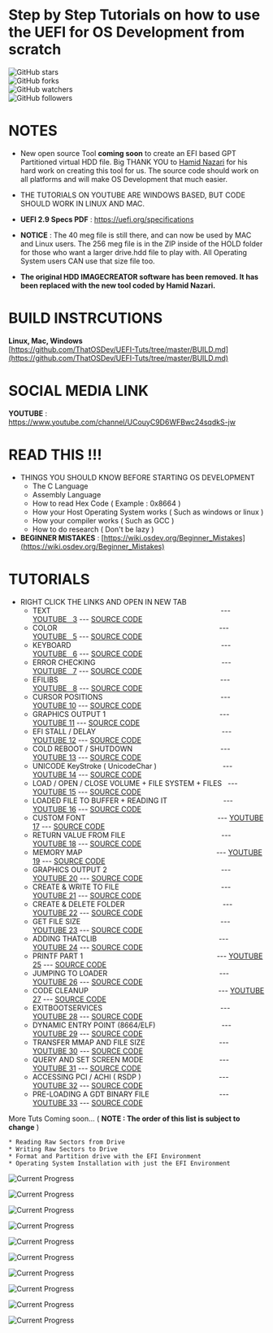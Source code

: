# Step by Step Tutorials on how to use the UEFI for OS Development from scratch

![GitHub stars](https://img.shields.io/github/stars/ThatOSDev/UEFI-Tuts?style=social)  
![GitHub forks](https://img.shields.io/github/forks/ThatOSDev/UEFI-Tuts?style=social)  
![GitHub watchers](https://img.shields.io/github/watchers/ThatOSDev/UEFI-Tuts?style=social)  
![GitHub followers](https://img.shields.io/github/followers/ThatOSDev?style=social)  

# NOTES  
- New open source Tool **coming soon** to create an EFI based GPT Partitioned virtual HDD file. Big THANK YOU to [Hamid Nazari](https://github.com/hamidnazari/ThatDiskCreator) for his hard work on creating this tool for us. The source code should work on all platforms and will make OS Development that much easier.  

- THE TUTORIALS ON YOUTUBE ARE WINDOWS BASED, BUT CODE SHOULD WORK IN LINUX AND MAC. 

- **UEFI 2.9 Specs PDF** : https://uefi.org/specifications  

- **NOTICE** : The 40 meg file is still there, and can now be used by MAC and Linux users. The 256 meg file is in the ZIP inside of the HOLD folder for those who want a larger drive.hdd file to play with. All Operating System users CAN use that size file too.  

- **The original HDD IMAGECREATOR software has been removed. It has been replaced with the new tool coded by Hamid Nazari.**  


# BUILD INSTRCUTIONS  
**Linux, Mac, Windows**  
[https://github.com/ThatOSDev/UEFI-Tuts/tree/master/BUILD.md](https://github.com/ThatOSDev/UEFI-Tuts/tree/master/BUILD.md)  

# SOCIAL MEDIA LINK
**YOUTUBE** : https://www.youtube.com/channel/UCouyC9D6WFBwc24sqdkS-jw  

# READ THIS !!!
- THINGS YOU SHOULD KNOW BEFORE STARTING OS DEVELOPMENT  
    - The C Language  
    - Assembly Language  
    - How to read Hex Code ( Example : 0x8664 )  
    - How your Host Operating System works ( Such as windows or linux )  
    - How your compiler works ( Such as GCC )  
    - How to do research ( Don't be lazy )  
- **BEGINNER MISTAKES** : [https://wiki.osdev.org/Beginner_Mistakes](https://wiki.osdev.org/Beginner_Mistakes)  


# TUTORIALS
- RIGHT CLICK THE LINKS AND OPEN IN NEW TAB  
    - TEXT &nbsp; &nbsp; &nbsp; &nbsp; &nbsp;&nbsp; &nbsp; &nbsp; &nbsp; &nbsp; &nbsp; &nbsp; &nbsp; &nbsp; &nbsp; &nbsp; &nbsp; &nbsp; &nbsp; &nbsp; &nbsp; &nbsp; &nbsp;&nbsp; &nbsp; &nbsp; &nbsp; &nbsp; &nbsp; &nbsp; &nbsp; &nbsp; &nbsp; &nbsp; &nbsp; &nbsp; &nbsp; &nbsp; &nbsp; &nbsp; &nbsp; &nbsp; &nbsp; --- [YOUTUBE&nbsp;&nbsp; 3](https://www.youtube.com/watch?v=vo1Q2th7l3I)  ---  [SOURCE CODE](https://github.com/ThatOSDev/UEFI-Tuts/tree/master/src/tutorial%201)  
    - COLOR &nbsp; &nbsp; &nbsp;&nbsp; &nbsp; &nbsp; &nbsp; &nbsp; &nbsp; &nbsp; &nbsp; &nbsp; &nbsp; &nbsp; &nbsp; &nbsp; &nbsp; &nbsp; &nbsp; &nbsp; &nbsp;&nbsp; &nbsp; &nbsp; &nbsp; &nbsp; &nbsp; &nbsp; &nbsp; &nbsp; &nbsp; &nbsp; &nbsp; &nbsp; &nbsp; &nbsp; &nbsp; &nbsp; &nbsp; &nbsp; &nbsp; --- [YOUTUBE&nbsp;&nbsp; 5](https://www.youtube.com/watch?v=MlJCHIgGj4g)  ---  [SOURCE CODE](https://github.com/ThatOSDev/UEFI-Tuts/tree/master/src/tutorial%202)  
    - KEYBOARD &nbsp; &nbsp; &nbsp; &nbsp; &nbsp; &nbsp; &nbsp; &nbsp; &nbsp; &nbsp; &nbsp; &nbsp; &nbsp; &nbsp; &nbsp; &nbsp; &nbsp; &nbsp;&nbsp; &nbsp; &nbsp; &nbsp; &nbsp; &nbsp; &nbsp; &nbsp; &nbsp; &nbsp; &nbsp; &nbsp;&nbsp; &nbsp; &nbsp; &nbsp; &nbsp; &nbsp; &nbsp; &nbsp; --- [YOUTUBE&nbsp;&nbsp; 6](https://www.youtube.com/watch?v=27xFmX0RK8s)  ---  [SOURCE CODE](https://github.com/ThatOSDev/UEFI-Tuts/tree/master/src/tutorial%203)  
    - ERROR CHECKING &nbsp; &nbsp;&nbsp; &nbsp; &nbsp; &nbsp; &nbsp; &nbsp; &nbsp; &nbsp; &nbsp; &nbsp; &nbsp; &nbsp; &nbsp; &nbsp; &nbsp; &nbsp; &nbsp; &nbsp; &nbsp; &nbsp; &nbsp; &nbsp; &nbsp; &nbsp; &nbsp; &nbsp; &nbsp; &nbsp;&nbsp; &nbsp; --- [YOUTUBE&nbsp;&nbsp; 7](https://www.youtube.com/watch?v=lLb_Chaf8zk)  ---  [SOURCE CODE](https://github.com/ThatOSDev/UEFI-Tuts/tree/master/src/tutorial%204)  
    - EFILIBS &nbsp; &nbsp; &nbsp; &nbsp; &nbsp; &nbsp; &nbsp; &nbsp; &nbsp; &nbsp; &nbsp; &nbsp; &nbsp; &nbsp; &nbsp; &nbsp; &nbsp; &nbsp; &nbsp; &nbsp; &nbsp; &nbsp; &nbsp; &nbsp; &nbsp; &nbsp; &nbsp; &nbsp; &nbsp; &nbsp; &nbsp; &nbsp; &nbsp; &nbsp; &nbsp; &nbsp; &nbsp; &nbsp; &nbsp; &nbsp; --- [YOUTUBE&nbsp;&nbsp; 8](https://www.youtube.com/watch?v=6YN18i6Ws18)  ---  [SOURCE CODE](https://github.com/ThatOSDev/UEFI-Tuts/tree/master/src/tutorial%205) 
    - CURSOR POSITIONS &nbsp; &nbsp; &nbsp; &nbsp; &nbsp; &nbsp; &nbsp; &nbsp; &nbsp; &nbsp; &nbsp; &nbsp; &nbsp; &nbsp; &nbsp; &nbsp; &nbsp; &nbsp; &nbsp; &nbsp; &nbsp; &nbsp; &nbsp; &nbsp; &nbsp; &nbsp; &nbsp; &nbsp; &nbsp; --- [YOUTUBE 10](https://www.youtube.com/watch?v=H-pzGdDZDKA)  ---  [SOURCE CODE](https://github.com/ThatOSDev/UEFI-Tuts/tree/master/src/tutorial%206) 
    - GRAPHICS OUTPUT 1 &nbsp; &nbsp; &nbsp; &nbsp; &nbsp; &nbsp; &nbsp; &nbsp; &nbsp; &nbsp; &nbsp; &nbsp; &nbsp; &nbsp; &nbsp; &nbsp; &nbsp; &nbsp; &nbsp; &nbsp; &nbsp; &nbsp; &nbsp; &nbsp; &nbsp; &nbsp; &nbsp; &nbsp; --- [YOUTUBE 11](https://www.youtube.com/watch?v=eypFh_k86BM)  ---  [SOURCE CODE](https://github.com/ThatOSDev/UEFI-Tuts/tree/master/src/tutorial%207)
    - EFI STALL / DELAY &nbsp; &nbsp; &nbsp; &nbsp; &nbsp; &nbsp; &nbsp; &nbsp; &nbsp; &nbsp; &nbsp; &nbsp; &nbsp; &nbsp; &nbsp; &nbsp; &nbsp; &nbsp; &nbsp; &nbsp; &nbsp; &nbsp; &nbsp; &nbsp; &nbsp; &nbsp; &nbsp; &nbsp; &nbsp; &nbsp; &nbsp; --- [YOUTUBE 12](https://www.youtube.com/watch?v=hMTGmX4_mUY)  ---  [SOURCE CODE](https://github.com/ThatOSDev/UEFI-Tuts/tree/master/src/tutorial%208)    
    - COLD REBOOT / SHUTDOWN &nbsp;&nbsp;&nbsp; &nbsp;&nbsp; &nbsp; &nbsp; &nbsp; &nbsp; &nbsp; &nbsp; &nbsp; &nbsp; &nbsp; &nbsp; &nbsp; &nbsp; &nbsp; &nbsp; &nbsp; &nbsp; &nbsp; &nbsp; --- [YOUTUBE 13](https://www.youtube.com/watch?v=JXxgnGzUFqQ)  ---  [SOURCE CODE](https://github.com/ThatOSDev/UEFI-Tuts/tree/master/src/tutorial%209)  
    - UNICODE KeyStroke ( UnicodeChar ) &nbsp; &nbsp; &nbsp; &nbsp; &nbsp; &nbsp; &nbsp; &nbsp; &nbsp; &nbsp; &nbsp; &nbsp; &nbsp; &nbsp; &nbsp; &nbsp; --- [YOUTUBE 14](https://www.youtube.com/watch?v=a4NJCuvfaPc)  ---  [SOURCE CODE](https://github.com/ThatOSDev/UEFI-Tuts/tree/master/src/tutorial%2010)
    - LOAD / OPEN / CLOSE VOLUME + FILE SYSTEM + FILES &nbsp; --- [YOUTUBE 15](https://www.youtube.com/watch?v=Zgiyy0Ysh08)  ---  [SOURCE CODE](https://github.com/ThatOSDev/UEFI-Tuts/tree/master/src/tutorial%2011)  
    - LOADED FILE TO BUFFER + READING IT &nbsp; &nbsp;&nbsp; &nbsp; &nbsp; &nbsp; &nbsp; &nbsp; &nbsp; &nbsp; &nbsp; &nbsp; &nbsp; &nbsp; --- [YOUTUBE 16](https://www.youtube.com/watch?v=rgDN0kTP-fY)  ---  [SOURCE CODE](https://github.com/ThatOSDev/UEFI-Tuts/tree/master/src/tutorial%2012)
    - CUSTOM FONT &nbsp; &nbsp; &nbsp; &nbsp; &nbsp; &nbsp; &nbsp; &nbsp; &nbsp; &nbsp; &nbsp; &nbsp; &nbsp; &nbsp; &nbsp; &nbsp; &nbsp; &nbsp; &nbsp; &nbsp; &nbsp; &nbsp; &nbsp; &nbsp; &nbsp; &nbsp; &nbsp; &nbsp; &nbsp; &nbsp; &nbsp; &nbsp; &nbsp;--- [YOUTUBE 17](https://www.youtube.com/watch?v=9YGmVDYyEVw)  ---  [SOURCE CODE](https://github.com/ThatOSDev/UEFI-Tuts/tree/master/src/tutorial%2013)
	- RETURN VALUE FROM FILE &nbsp; &nbsp; &nbsp; &nbsp; &nbsp; &nbsp; &nbsp; &nbsp; &nbsp; &nbsp; &nbsp; &nbsp; &nbsp; &nbsp; &nbsp; &nbsp; &nbsp; &nbsp; &nbsp; &nbsp; &nbsp; &nbsp; &nbsp; &nbsp;--- [YOUTUBE 18](https://www.youtube.com/watch?v=Ocvse6DGv3U)  ---  [SOURCE CODE](https://github.com/ThatOSDev/UEFI-Tuts/tree/master/src/tutorial%2014)
	- MEMORY MAP &nbsp;&nbsp; &nbsp; &nbsp; &nbsp; &nbsp; &nbsp; &nbsp; &nbsp; &nbsp; &nbsp; &nbsp; &nbsp; &nbsp; &nbsp; &nbsp; &nbsp; &nbsp; &nbsp; &nbsp; &nbsp; &nbsp; &nbsp; &nbsp; &nbsp; &nbsp; &nbsp; &nbsp; &nbsp; &nbsp; &nbsp; &nbsp; &nbsp; &nbsp;--- [YOUTUBE 19](https://www.youtube.com/watch?v=dw5YKZkHY-U)  ---  [SOURCE CODE](https://github.com/ThatOSDev/UEFI-Tuts/tree/master/src/tutorial%2015)
	- GRAPHICS OUTPUT 2 &nbsp; &nbsp; &nbsp; &nbsp; &nbsp; &nbsp; &nbsp; &nbsp; &nbsp; &nbsp; &nbsp; &nbsp; &nbsp; &nbsp; &nbsp; &nbsp; &nbsp; &nbsp; &nbsp; &nbsp; &nbsp; &nbsp; &nbsp; &nbsp; &nbsp; &nbsp; &nbsp; &nbsp; --- [YOUTUBE 20](https://www.youtube.com/watch?v=pYF0vlCDITc)  ---  [SOURCE CODE](https://github.com/ThatOSDev/UEFI-Tuts/tree/master/src/tutorial%2016)
	- CREATE & WRITE TO FILE &nbsp; &nbsp; &nbsp; &nbsp; &nbsp; &nbsp; &nbsp; &nbsp; &nbsp; &nbsp; &nbsp; &nbsp; &nbsp; &nbsp; &nbsp; &nbsp; &nbsp; &nbsp; &nbsp; &nbsp; &nbsp; &nbsp; &nbsp; &nbsp; &nbsp; --- [YOUTUBE 21](https://www.youtube.com/watch?v=_It1OboMmtw)  ---  [SOURCE CODE](https://github.com/ThatOSDev/UEFI-Tuts/tree/master/src/tutorial%2017)
	- CREATE & DELETE FOLDER &nbsp; &nbsp; &nbsp; &nbsp; &nbsp; &nbsp; &nbsp; &nbsp; &nbsp; &nbsp; &nbsp; &nbsp; &nbsp; &nbsp; &nbsp; &nbsp; &nbsp; &nbsp; &nbsp; &nbsp; &nbsp; &nbsp; &nbsp; &nbsp; --- [YOUTUBE 22](https://www.youtube.com/watch?v=mDc_KtOQPas)  ---  [SOURCE CODE](https://github.com/ThatOSDev/UEFI-Tuts/tree/master/src/tutorial%2018)
	- GET FILE SIZE &nbsp; &nbsp; &nbsp;&nbsp; &nbsp; &nbsp; &nbsp; &nbsp; &nbsp; &nbsp; &nbsp; &nbsp; &nbsp; &nbsp; &nbsp; &nbsp; &nbsp; &nbsp; &nbsp; &nbsp; &nbsp; &nbsp; &nbsp; &nbsp; &nbsp; &nbsp; &nbsp; &nbsp; &nbsp; &nbsp; &nbsp; &nbsp; &nbsp; &nbsp; &nbsp; --- [YOUTUBE 23](https://www.youtube.com/watch?v=qNu4TSPuUDg)  ---  [SOURCE CODE](https://github.com/ThatOSDev/UEFI-Tuts/tree/master/src/tutorial%2019)
	- ADDING THATCLIB &nbsp; &nbsp; &nbsp; &nbsp; &nbsp; &nbsp; &nbsp; &nbsp; &nbsp; &nbsp; &nbsp; &nbsp; &nbsp; &nbsp; &nbsp; &nbsp; &nbsp; &nbsp; &nbsp; &nbsp; &nbsp; &nbsp; &nbsp; &nbsp; &nbsp; &nbsp; &nbsp; &nbsp; &nbsp; &nbsp; --- [YOUTUBE 24](https://www.youtube.com/watch?v=hmXwtUZpbsc)  ---  [SOURCE CODE](https://github.com/ThatOSDev/UEFI-Tuts/tree/master/src/tutorial%2020)
	- PRINTF PART 1 &nbsp; &nbsp; &nbsp; &nbsp; &nbsp; &nbsp; &nbsp; &nbsp; &nbsp; &nbsp; &nbsp; &nbsp; &nbsp; &nbsp; &nbsp; &nbsp; &nbsp; &nbsp; &nbsp; &nbsp; &nbsp; &nbsp; &nbsp; &nbsp; &nbsp; &nbsp; &nbsp; &nbsp; &nbsp; &nbsp; &nbsp; &nbsp; &nbsp; --- [YOUTUBE 25](https://www.youtube.com/watch?v=CEtqrcNtAoM)  ---  [SOURCE CODE](https://github.com/ThatOSDev/UEFI-Tuts/tree/master/src/tutorial%2021)
	- JUMPING TO LOADER &nbsp;&nbsp; &nbsp; &nbsp; &nbsp; &nbsp; &nbsp; &nbsp; &nbsp; &nbsp; &nbsp; &nbsp; &nbsp; &nbsp; &nbsp; &nbsp; &nbsp; &nbsp; &nbsp; &nbsp; &nbsp; &nbsp; &nbsp; &nbsp; &nbsp; &nbsp; &nbsp; &nbsp; --- [YOUTUBE 26](https://www.youtube.com/watch?v=4xIyoNgCWYM)  ---  [SOURCE CODE](https://github.com/ThatOSDev/UEFI-Tuts/tree/master/src/tutorial%2022)
	- CODE CLEANUP &nbsp; &nbsp; &nbsp; &nbsp; &nbsp; &nbsp; &nbsp; &nbsp; &nbsp; &nbsp; &nbsp; &nbsp; &nbsp; &nbsp; &nbsp; &nbsp; &nbsp; &nbsp; &nbsp; &nbsp; &nbsp; &nbsp; &nbsp; &nbsp; &nbsp; &nbsp; &nbsp; &nbsp; &nbsp; &nbsp; &nbsp; &nbsp; --- [YOUTUBE 27](https://www.youtube.com/watch?v=4UFO1Um6Uo0)  ---  [SOURCE CODE](https://github.com/ThatOSDev/UEFI-Tuts/tree/master/src/tutorial%2023)  
	- EXITBOOTSERVICES &nbsp; &nbsp; &nbsp; &nbsp; &nbsp; &nbsp; &nbsp; &nbsp; &nbsp; &nbsp; &nbsp; &nbsp; &nbsp; &nbsp; &nbsp; &nbsp; &nbsp; &nbsp; &nbsp; &nbsp; &nbsp; &nbsp; &nbsp; &nbsp; &nbsp; &nbsp; &nbsp; &nbsp; &nbsp; --- [YOUTUBE 28](https://www.youtube.com/watch?v=EghNm2dDF8c)  ---  [SOURCE CODE](https://github.com/ThatOSDev/UEFI-Tuts/tree/master/src/tutorial%2024)  
	- DYNAMIC ENTRY POINT (8664/ELF) &nbsp; &nbsp; &nbsp; &nbsp; &nbsp; &nbsp; &nbsp; &nbsp; &nbsp; &nbsp; &nbsp; &nbsp; &nbsp; &nbsp; &nbsp; &nbsp; --- [YOUTUBE 29](https://www.youtube.com/watch?v=-wJsAhUIu2k)  ---  [SOURCE CODE](https://github.com/ThatOSDev/UEFI-Tuts/tree/master/src/tutorial%2025)  
	- TRANSFER MMAP AND FILE SIZE &nbsp; &nbsp; &nbsp; &nbsp; &nbsp; &nbsp; &nbsp; &nbsp; &nbsp; &nbsp; &nbsp; &nbsp; &nbsp; &nbsp; &nbsp; &nbsp; &nbsp; &nbsp; --- [YOUTUBE 30](https://www.youtube.com/watch?v=KEaKvJU2bTk)  ---  [SOURCE CODE](https://github.com/ThatOSDev/UEFI-Tuts/tree/master/src/tutorial%2026)  
	- QUERY AND SET SCREEN MODE &nbsp;&nbsp; &nbsp; &nbsp; &nbsp; &nbsp; &nbsp; &nbsp; &nbsp; &nbsp; &nbsp; &nbsp; &nbsp; &nbsp; &nbsp; &nbsp; &nbsp; &nbsp; &nbsp; --- [YOUTUBE 31](https://www.youtube.com/watch?v=ZKwC8pWvCyE)  ---  [SOURCE CODE](https://github.com/ThatOSDev/UEFI-Tuts/tree/master/src/tutorial%2027)  
	- ACCESSING PCI / ACHI ( RSDP ) &nbsp; &nbsp; &nbsp; &nbsp; &nbsp; &nbsp; &nbsp; &nbsp; &nbsp; &nbsp; &nbsp; &nbsp; &nbsp; &nbsp; &nbsp; &nbsp; &nbsp; &nbsp; &nbsp; --- [YOUTUBE 32](https://www.youtube.com/watch?v=U-mOnPG2018)  ---  [SOURCE CODE](https://github.com/ThatOSDev/UEFI-Tuts/tree/master/src/tutorial%2028)  
	- PRE-LOADING A GDT BINARY FILE &nbsp; &nbsp; &nbsp; &nbsp; &nbsp; &nbsp; &nbsp; &nbsp; &nbsp; &nbsp; &nbsp; &nbsp; &nbsp; &nbsp; &nbsp; &nbsp; &nbsp; --- [YOUTUBE 33](https://www.youtube.com/watch?v=I-BjNXcFNPM)  ---  [SOURCE CODE](https://github.com/ThatOSDev/UEFI-Tuts/tree/master/src/tutorial%2029)  

More Tuts Coming soon... ( **NOTE : The order of this list is subject to change** )  

	* Reading Raw Sectors from Drive  
	* Writing Raw Sectors to Drive  
	* Format and Partition drive with the EFI Environment  
	* Operating System Installation with just the EFI Environment  

![Current Progress](progress.png)  

![Current Progress](progress2.png)  

![Current Progress](progress3.png)  

![Current Progress](progress4.png)  

![Current Progress](progress5.png)  

![Current Progress](progress6.png)  

![Current Progress](progress7.png)  

![Current Progress](progress8.png) 

![Current Progress](progress9.png) 

![Current Progress](progress10.png) 
